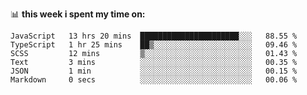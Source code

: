 📊 **this week i spent my time on:**
<!--START_SECTION:waka-->

```text
JavaScript   13 hrs 20 mins  ██████████████████████░░░   88.55 %
TypeScript   1 hr 25 mins    ██▒░░░░░░░░░░░░░░░░░░░░░░   09.46 %
SCSS         12 mins         ▒░░░░░░░░░░░░░░░░░░░░░░░░   01.43 %
Text         3 mins          ░░░░░░░░░░░░░░░░░░░░░░░░░   00.35 %
JSON         1 min           ░░░░░░░░░░░░░░░░░░░░░░░░░   00.15 %
Markdown     0 secs          ░░░░░░░░░░░░░░░░░░░░░░░░░   00.06 %
```

<!--END_SECTION:waka-->
